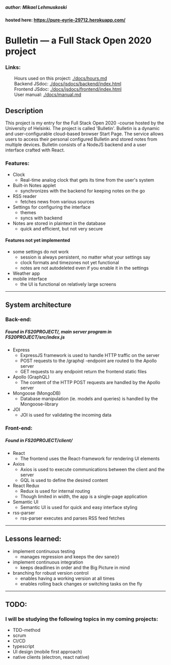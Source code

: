 ##### author: Mikael Lehmuskoski <br />
#### hosted here: https://pure-eyrie-29712.herokuapp.com/


# Bulletin ⁠— a Full Stack Open 2020 project<br />

### Links:
&emsp;&emsp;Hours used on this project: [./docs/hours.md](./docs/hours.md)<br />
&emsp;&emsp;Backend JSdoc: [./docs/jsdocs/backend/index.html](./docs/jsdoc/backend/index.html)<br /> 
&emsp;&emsp;Frontend JSdoc: [./docs/jsdocs/frontend/index.html](./docs/jsdoc/frontend/index.html)<br />
&emsp;&emsp;User manual: [./docs/manual.md](./docs/manual.md)<br />

## Description

  This project is my entry for the Full Stack Open 2020 -course hosted by the University of Helsinki. The project is called 'Bulletin'. Bulletin is a dynamic and user-configurable cloud-based browser Start Page. The service allows users to access their personal configured Bulletin and stored notes from multiple devices. Bulletin consists of a NodeJS backend and a user interface crafted with React.

### Features:
  * Clock
    * Real-time analog clock that gets its time from the user's system
  * Built-in Notes applet
    * synchronizes with the backend for keeping notes on the go
  * RSS reader
    * fetches news from various sources 
  * Settings for configuring the interface
    * themes
    * syncs with backend
  * Notes are stored in plaintext in the database
    * quick and efficient, but not very secure

#### Features not yet implemented
  * some settings do not work
    * session is always persistent, no matter what your settings say
    * clock formats and timezones not yet functional
    * notes are not autodeleted even if you enable it in the settings
  * Weather app
  * mobile interface
    * the UI is functional on relatively large screens

- - - 

## System architecture

### Back-end: 
##### Found in FS20PROJECT/, main server program in FS20PROJECT/src/index.js 

  * Express  
    * ExpressJS framework is used to handle HTTP traffic on the server
    * POST requests to the /graphql -endpoint are routed to the Apollo server
    * GET requests to any endpoint return the frontend static files
  * Apollo (GraphQL)  
    * The content of the HTTP POST requests are handled by the Apollo server 
  * Mongoose (MongoDB)  
    * Database manipulation (ie. models and queries) is handled by the Mongoose-library
  * JOI
    * JOI is used for validating the incoming data 
  
### Front-end: 
##### Found in FS20PROJECT/client/

* React
  * The frontend uses the React-framework for rendering UI elements
* Axios
  * Axios is used to execute communications between the client and the server
  * GQL is used to define the desired content 
* React Redux  
  * Redux is used for internal routing
  * Though limited in width, the app is a single-page application
* Semantic UI
  * Semantic UI is used for quick and easy interface styling
* rss-parser
  * rss-parser executes and parses RSS feed fetches

- - - 
## Lessons learned: 

* implement continuous testing  
  * manages regression and keeps the dev sane(r)
* implement continuous integration 
  * keeps deadlines in order and the Big Picture in mind
* branching for robust version control
  * enables having a working version at all times
  * enables rolling back changes or switching tasks on the fly 

- - - 

## TODO: 

### I will be studying the following topics in my coming projects:
* TDD-method
* scrum 
* CI/CD 
* typescript 
* UI design (mobile first approach) 
* native clients (electron, react native)
